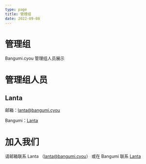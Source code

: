 ```yaml
---
type: page
title: 管理组
date: 2022-09-08
---
```

# 管理组
Bangumi.cyou 管理组人员展示

# 管理组人员
## Lanta 
邮箱：lanta@bangumi.cyou

Bangumi：[Lanta](https://bgm.tv/user/717544)

# 加入我们
请邮箱联系 Lanta （lanta@bangumi.cyou） 或在 Bangumi 联系 [Lanta](https://bgm.tv/user/717544)